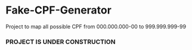 # Fake-CPF-Generator
Project to map all possible CPF from 000.000.000-00 to 999.999.999-99

### PROJECT IS UNDER CONSTRUCTION
